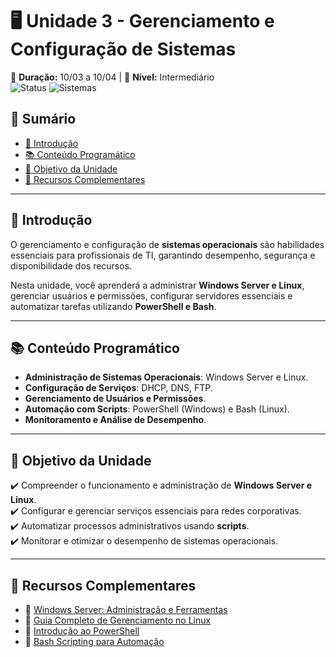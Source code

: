 # 🖥️ Unidade 3 - Gerenciamento e Configuração de Sistemas  
📅 **Duração:** 10/03 a 10/04 | 🎯 **Nível:** Intermediário  
![Status](https://img.shields.io/badge/Status-Em%20Andamento-blue) ![Sistemas](https://img.shields.io/badge/Tecnologia-Sistemas%20Operacionais-lightgrey)

## 📖 Sumário
- [📌 Introdução](#-introdução)
- [📚 Conteúdo Programático](#-conteúdo-programático)
- [🎯 Objetivo da Unidade](#-objetivo-da-unidade)
- [🔗 Recursos Complementares](#-recursos-complementares)

---

## 📌 Introdução
O gerenciamento e configuração de **sistemas operacionais** são habilidades essenciais para profissionais de TI, garantindo desempenho, segurança e disponibilidade dos recursos.

Nesta unidade, você aprenderá a administrar **Windows Server e Linux**, gerenciar usuários e permissões, configurar servidores essenciais e automatizar tarefas utilizando **PowerShell e Bash**.

---

## 📚 Conteúdo Programático
- **Administração de Sistemas Operacionais**: Windows Server e Linux.
- **Configuração de Serviços**: DHCP, DNS, FTP.
- **Gerenciamento de Usuários e Permissões**.
- **Automação com Scripts**: PowerShell (Windows) e Bash (Linux).
- **Monitoramento e Análise de Desempenho**.

---

## 🎯 Objetivo da Unidade
✔️ Compreender o funcionamento e administração de **Windows Server e Linux**.  
✔️ Configurar e gerenciar serviços essenciais para redes corporativas.  
✔️ Automatizar processos administrativos usando **scripts**.  
✔️ Monitorar e otimizar o desempenho de sistemas operacionais.  

---

## 🔗 Recursos Complementares
- 🔹 [Windows Server: Administração e Ferramentas](https://learn.microsoft.com/pt-br/windows-server/)
- 🔹 [Guia Completo de Gerenciamento no Linux](https://www.debian.org/doc/manuals/debian-reference/)
- 🔹 [Introdução ao PowerShell](https://docs.microsoft.com/pt-br/powershell/scripting/overview)
- 🔹 [Bash Scripting para Automação](https://linuxconfig.org/bash-scripting-tutorial)
